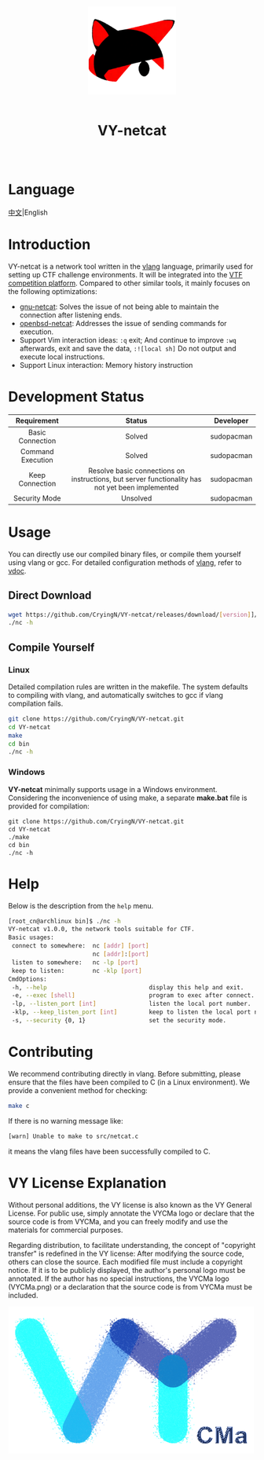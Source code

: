 <div align="center" style="display:grid;place-items:center;">
<p>
    <a href="https://github.com/Cryingn/VY-netcat" target="_blank"><img width="180" src="./image/VY-netcat.png" alt="VY-netcat logo"></a>
<h1>VY-netcat</h1>
</p>
</div>

# Language

[中文](./README_CN.md)|English

# Introduction

VY-netcat is a network tool written in the [vlang](https://vlang.io/) language, primarily used for setting up CTF challenge environments. It will be integrated into the [VTF competition platform](https://gitee.com/sakana_ctf/vtf). Compared to other similar tools, it mainly focuses on the following optimizations:

* [gnu-netcat](https://netcat.sourceforge.net/): Solves the issue of not being able to maintain the connection after listening ends.
* [openbsd-netcat](https://man.openbsd.org/nc.1): Addresses the issue of sending commands for execution.
* Support Vim interaction ideas: `:q` exit; And continue to improve `:wq` afterwards, exit and save the data, `:![local sh]` Do not output and execute local instructions.
* Support Linux interaction: Memory history instruction

# Development Status

| Requirement                | Status   | Developer  |
|:--------------------------:|:--------:|:----------:|
| Basic Connection           | Solved   | sudopacman |
| Command Execution          | Solved   | sudopacman |
| Keep Connection             | Resolve basic connections on instructions, but server functionality has not yet been implemented   | sudopacman |
| Security Mode              | Unsolved   | sudopacman |

# Usage

You can directly use our compiled binary files, or compile them yourself using vlang or gcc. For detailed configuration methods of [vlang](https://vlang.io/), refer to [vdoc](https://gitee.com/sakana_ctf/vdoc).

## Direct Download

```bash
wget https://github.com/CryingN/VY-netcat/releases/download/[version]]/nc
./nc -h
```

## Compile Yourself

### Linux

Detailed compilation rules are written in the makefile. The system defaults to compiling with vlang, and automatically switches to gcc if vlang compilation fails.

```bash
git clone https://github.com/CryingN/VY-netcat.git  
cd VY-netcat  
make  
cd bin  
./nc -h
```

### Windows

**VY-netcat** minimally supports usage in a Windows environment. Considering the inconvenience of using make, a separate **make.bat** file is provided for compilation:

```shell
git clone https://github.com/CryingN/VY-netcat.git  
cd VY-netcat  
./make  
cd bin  
./nc -h
```

# Help

Below is the description from the `help` menu.

```bash
[root_cn@archlinux bin]$ ./nc -h
VY-netcat v1.0.0, the network tools suitable for CTF.
Basic usages:
 connect to somewhere:  nc [addr] [port]
                        nc [addr]:[port]
 listen to somewhere:   nc -lp [port]
 keep to listen:        nc -klp [port]
CmdOptions:
 -h, --help                             display this help and exit.
 -e, --exec [shell]                     program to exec after connect.
 -lp, --listen_port [int]               listen the local port number.
 -klp, --keep_listen_port [int]         keep to listen the local port number.
 -s, --security {0, 1}                  set the security mode.
```

# Contributing

We recommend contributing directly in vlang. Before submitting, please ensure that the files have been compiled to C (in a Linux environment). We provide a convenient method for checking:

```bash
make c
```

If there is no warning message like: 

```bash
[warn] Unable to make to src/netcat.c
```

it means the vlang files have been successfully compiled to C.

# VY License Explanation

Without personal additions, the VY license is also known as the VY General License. For public use, simply annotate the VYCMa logo or declare that the source code is from VYCMa, and you can freely modify and use the materials for commercial purposes.

Regarding distribution, to facilitate understanding, the concept of "copyright transfer" is redefined in the VY license: After modifying the source code, others can close the source. Each modified file must include a copyright notice. If it is to be publicly displayed, the author's personal logo must be annotated. If the author has no special instructions, the VYCMa logo (VYCMa.png) or a declaration that the source code is from VYCMa must be included.

![](./image/VYCMa.png)
